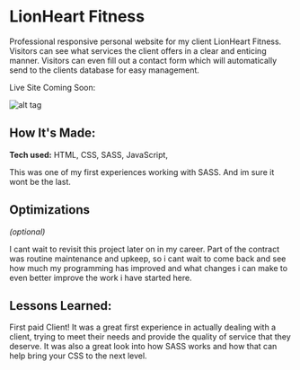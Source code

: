 # LionHeart Fitness

Professional responsive personal website for my client LionHeart Fitness. Visitors can see what services the client offers in a clear and enticing manner. 
Visitors can even fill out a contact form which will automatically send to the clients database for easy management. 

Live Site Coming Soon:

![alt tag](https://ibb.co/bQWXdN4)

## How It's Made:

**Tech used:** HTML, CSS, SASS, JavaScript, 

This was one of my first experiences working with SASS. And im sure it wont be the last. 

## Optimizations

_(optional)_

I cant wait to revisit this project later on in my career. Part of the contract was routine maintenance and upkeep, so i cant wait to come back and see how much my programming has improved and what changes i can make to even better improve
the work i have started here.

## Lessons Learned:

First paid Client! It was a great first experience in actually dealing with a client, trying to meet their needs and provide the quality of service that they deserve. It was also a great look into how SASS works and how that can help
bring your CSS to the next level. 

